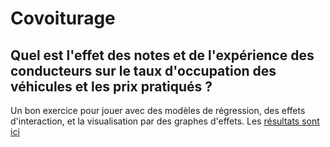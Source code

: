 # Covoiturage

## Quel est l'effet des notes et de l'expérience des conducteurs sur le taux d'occupation des véhicules et les prix pratiqués ?

Un bon exercice pour jouer avec des modèles de régression, des effets d'interaction, et la visualisation par des graphes d'effets. Les [résultats sont ici](https://benaventc.github.io/Covoiturage/covoit.html)
